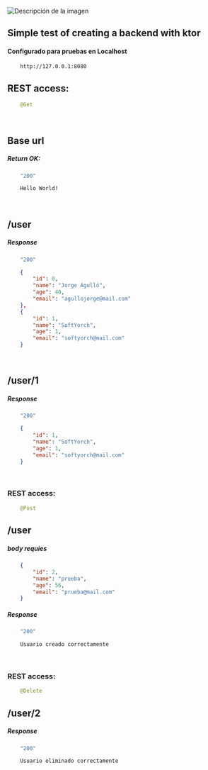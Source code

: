 ![Descripción de la imagen](https://ktor.io/docs/images/ktor_logo_dark.svg)

## Simple test of creating a backend with ktor

#### Configurado para pruebas en Localhost

```html
    http://127.0.0.1:8080
```
## REST access:
```java
    @Get
```
<br>

## Base url
##### Return OK:

```java
    "200"
```
```html
    Hello World!
```

<br>

## /user
##### Response

```java
    "200"
```
```json
    {
        "id": 0,
        "name": "Jorge Agulló",
        "age": 40,
        "email": "agullojorge@mail.com"
    },
    {
        "id": 1,
        "name": "SoftYorch",
        "age": 1,
        "email": "softyorch@mail.com"
    }
```

<br>

## /user/1
##### Response
```java
    "200"
```
```json
    {
        "id": 1,
        "name": "SoftYorch",
        "age": 1,
        "email": "softyorch@mail.com"
    }
```

<br>

### REST access:
```java
    @Post
```
## /user
##### body requies
```json
    {
        "id": 2,
        "name": "prueba",
        "age": 56,
        "email": "prueba@mail.com"
    }
```
##### Response
```java
    "200"
```
```html
    Usuario creado correctamente
```
<br>

### REST access:
```java
    @Delete
```

## /user/2
##### Response
```java
    "200"
```
```html
    Usuario eliminado correctamente
```

